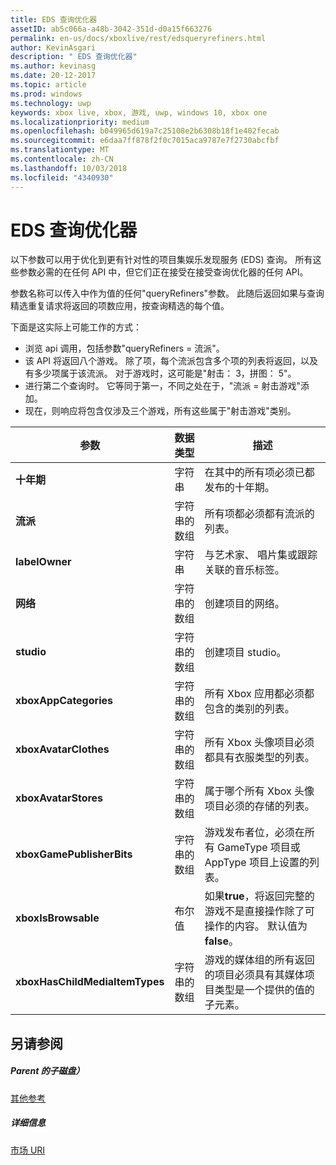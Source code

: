 ```yaml
---
title: EDS 查询优化器
assetID: ab5c066a-a48b-3042-351d-d0a15f663276
permalink: en-us/docs/xboxlive/rest/edsqueryrefiners.html
author: KevinAsgari
description: " EDS 查询优化器"
ms.author: kevinasg
ms.date: 20-12-2017
ms.topic: article
ms.prod: windows
ms.technology: uwp
keywords: xbox live, xbox, 游戏, uwp, windows 10, xbox one
ms.localizationpriority: medium
ms.openlocfilehash: b049965d619a7c25108e2b6308b18f1e402fecab
ms.sourcegitcommit: e6daa7ff878f2f0c7015aca9787e7f2730abcfbf
ms.translationtype: MT
ms.contentlocale: zh-CN
ms.lasthandoff: 10/03/2018
ms.locfileid: "4340930"
---
```

# <a name="eds-query-refiners"></a>EDS 查询优化器
 
<a id="ID4EO"></a>

  
 
以下参数可以用于优化到更有针对性的项目集娱乐发现服务 (EDS) 查询。 所有这些参数必需的在任何 API 中，但它们正在接受在接受查询优化器的任何 API。
 
参数名称可以传入中作为值的任何"queryRefiners"参数。 此随后返回如果与查询精选重复请求将返回的项数应用，按查询精选的每个值。
 
下面是这实际上可能工作的方式：
 
   * 浏览 api 调用，包括参数"queryRefiners = 流派"。
   * 该 API 将返回八个游戏。 除了项，每个流派包含多个项的列表将返回，以及有多少项属于该流派。 对于游戏时，这可能是"射击： 3，拼图： 5"。
   * 进行第二个查询时。 它等同于第一，不同之处在于，"流派 = 射击游戏"添加。
   * 现在，则响应将包含仅涉及三个游戏，所有这些属于"射击游戏"类别。
  
| 参数| 数据类型| 描述| 
| --- | --- | --- | 
| <b>十年期</b>| 字符串| 在其中的所有项必须已都发布的十年期。| 
| <b>流派</b>| 字符串的数组| 所有项都必须都有流派的列表。| 
| <b>labelOwner</b>| 字符串| 与艺术家、 唱片集或跟踪关联的音乐标签。| 
| <b>网络</b>| 字符串的数组| 创建项目的网络。| 
| <b>studio</b>| 字符串的数组| 创建项目 studio。| 
| <b>xboxAppCategories</b>| 字符串的数组| 所有 Xbox 应用都必须都包含的类别的列表。| 
| <b>xboxAvatarClothes</b>| 字符串的数组| 所有 Xbox 头像项目必须都具有衣服类型的列表。| 
| <b>xboxAvatarStores</b>| 字符串的数组| 属于哪个所有 Xbox 头像项目必须的存储的列表。| 
| <b>xboxGamePublisherBits</b>| 字符串的数组| 游戏发布者位，必须在所有 GameType 项目或 AppType 项目上设置的列表。| 
| <b>xboxIsBrowsable</b>| 布尔值| 如果<b>true</b>，将返回完整的游戏不是直接操作除了可操作的内容。 默认值为<b>false</b>。| 
| <b>xboxHasChildMediaItemTypes</b>| 字符串的数组| 游戏的媒体组的所有返回的项目必须具有其媒体项目类型是一个提供的值的子元素。| 
  
<a id="ID4EEF"></a>

 
## <a name="see-also"></a>另请参阅
 
<a id="ID4EGF"></a>

 
##### <a name="parent"></a>Parent 的子磁盘）  

[其他参考](atoc-xboxlivews-reference-additional.md)

  
<a id="ID4ESF"></a>

 
##### <a name="further-information"></a>详细信息 

[市场 URI](../uri/marketplace/atoc-reference-marketplace.md)

   